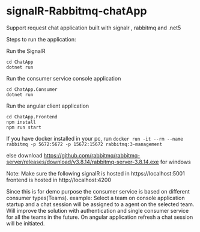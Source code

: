 # signalR-Rabbitmq-chatApp
Support request chat application built with signalr , rabbitmq and .net5

Steps to run the application:

Run the SignalR
```
cd ChatApp
dotnet run
```

Run the consumer service console application
```
cd ChatApp.Consumer
dotnet run
```

Run the angular client application
```
cd ChatApp.Frontend
npm install
npm run start
```

If you have docker installed in your pc, run 
```docker run -it --rm --name rabbitmq -p 5672:5672 -p 15672:15672 rabbitmq:3-management```

else download https://github.com/rabbitmq/rabbitmq-server/releases/download/v3.8.14/rabbitmq-server-3.8.14.exe for windows

Note:
Make sure the following
signalR is hosted in https://localhost:5001
frontend is hosted in http://localhost:4200

Since this is for demo purpose the consumer service is based on different consumer types(Teams).
example: 
Select a team on console application startup and a chat session will be assigned to a agent on the selected team. Will improve the solution with authentication and single consumer service for all the teams in the future.
On angular application refresh a chat session will be initiated. 
